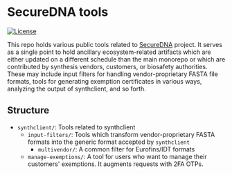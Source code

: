 <!-- SPDX-License-Identifier: MIT OR Apache-2.0 -->

# SecureDNA tools

[![License](https://img.shields.io/badge/license-MIT%2FApache--2.0-informational?style=flat-square)](COPYRIGHT.md)

This repo holds various public tools related to
[SecureDNA](https://securedna.org) project.  It serves as a single
point to hold ancillary ecosystem-related artifacts which are either
updated on a different schedule than the main monorepo or which are
contributed by synthesis vendors, customers, or biosafety
authorities. These may include input filters for handling
vendor-proprietary FASTA file formats, tools for generating exemption
certificates in various ways, analyzing the output of synthclient, and
so forth.

## Structure

- `synthclient/`: Tools related to synthclient
  - `input-filters/`: Tools which transform vendor-proprietary FASTA formats into the generic format accepted by `synthclient`
    - `multivendor/`: A common filter for Eurofins/IDT formats
  - `manage-exemptions/`: A tool for users who want to manage their customers' exemptions. It augments requests with 2FA OTPs.
